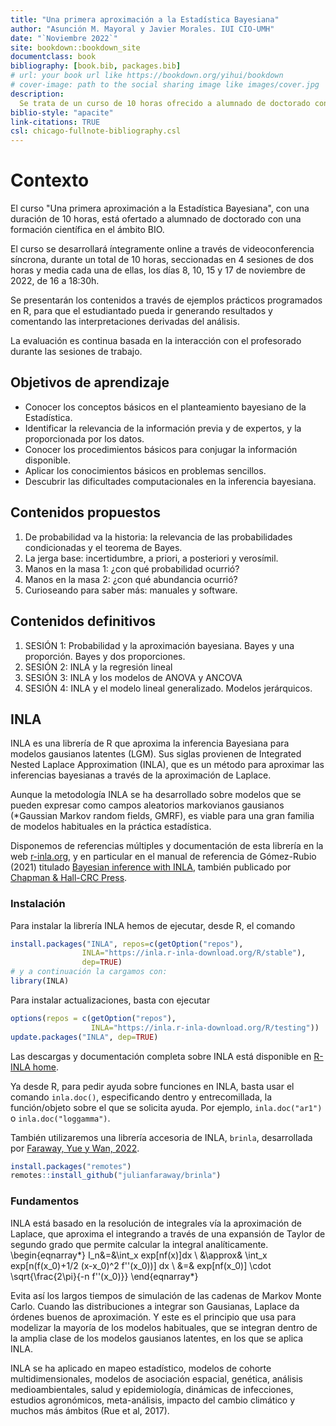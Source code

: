 ```yaml
--- 
title: "Una primera aproximación a la Estadística Bayesiana"
author: "Asunción M. Mayoral y Javier Morales. IUI CIO-UMH"
date: "`Noviembre 2022`"
site: bookdown::bookdown_site
documentclass: book
bibliography: [book.bib, packages.bib]
# url: your book url like https://bookdown.org/yihui/bookdown
# cover-image: path to the social sharing image like images/cover.jpg
description: 
  Se trata de un curso de 10 horas ofrecido a alumnado de doctorado con formación BIO.
biblio-style: "apacite"
link-citations: TRUE
csl: chicago-fullnote-bibliography.csl
---
```




# Contexto

El curso "Una primera aproximación a la Estadística Bayesiana", con una duración de 10 horas, está ofertado a alumnado de doctorado con una formación científica en el ámbito BIO. 

El curso se desarrollará íntegramente online a través de videoconferencia síncrona, durante un total de 10 horas, seccionadas en 4 sesiones de dos horas y media cada una de ellas, los días 8, 10, 15 y 17 de noviembre de 2022, de 16 a 18:30h.

Se presentarán los contenidos a través de ejemplos prácticos programados en R, para que el estudiantado pueda ir generando resultados y comentando las interpretaciones derivadas del análisis.

La evaluación es continua basada en la interacción con el profesorado durante las sesiones de trabajo.

## Objetivos de aprendizaje 

- Conocer los conceptos básicos en el planteamiento bayesiano de la Estadística.
- Identificar la relevancia de la información previa y de expertos, y la proporcionada por los datos.
- Conocer los procedimientos básicos para conjugar la información disponible.
- Aplicar los conocimientos básicos en problemas sencillos.
- Descubrir las dificultades computacionales en la inferencia bayesiana.


## Contenidos propuestos

1. De probabilidad va la historia: la relevancia de las probabilidades condicionadas y el teorema de Bayes.
1. La jerga base: incertidumbre, a priori, a posteriori y verosímil.
1. Manos en la masa 1: ¿con qué probabilidad ocurrió?
1. Manos en la masa 2: ¿con qué abundancia ocurrió?
1. Curioseando para saber más: manuales y software.

## Contenidos definitivos
1. SESIÓN 1: Probabilidad y la aproximación bayesiana. Bayes y una proporción. Bayes y dos proporciones.
1. SESIÓN 2: INLA y la regresión lineal
1. SESIÓN 3: INLA y los modelos de ANOVA y ANCOVA
1. SESIÓN 4: INLA y el modelo lineal generalizado. Modelos jerárquicos.

## INLA
INLA es una librería de R que aproxima la inferencia Bayesiana para
modelos gausianos latentes (LGM). Sus siglas provienen de Integrated
Nested Laplace Approximation (INLA), que es un método para aproximar las
inferencias bayesianas a través de la aproximación de Laplace.

Aunque la metodología INLA se ha desarrollado sobre modelos que se
pueden expresar como campos aleatorios markovianos gausianos (\*Gaussian
Markov random fields, GMRF), es viable para una gran familia de modelos
habituales en la práctica estadística.

Disponemos de referencias múltiples y documentación de esta librería en
la web [r-inla.org](https://www.r-inla.org), y en particular en el
manual de referencia de Gómez-Rubio (2021) titulado [Bayesian inference
with
INLA](https://becarioprecario.bitbucket.io/inla-gitbook/index.html),
también publicado por [Chapman & Hall-CRC
Press](https://www.routledge.com/Bayesian-inference-with-INLA/Gomez-Rubio/p/book/9781138039872).

### Instalación

Para instalar la librería INLA hemos de ejecutar, desde R, el comando


```r
install.packages("INLA", repos=c(getOption("repos"), 
                INLA="https://inla.r-inla-download.org/R/stable"), 
                dep=TRUE)
# y a continuación la cargamos con:
library(INLA)
```


Para instalar actualizaciones, basta con ejecutar


```r
options(repos = c(getOption("repos"), 
                  INLA="https://inla.r-inla-download.org/R/testing"))
update.packages("INLA", dep=TRUE)
```

Las descargas y documentación completa sobre INLA está disponible en
[R-INLA home](http://www.r-inla.org/home).

Ya desde R, para pedir ayuda sobre funciones en INLA, basta usar el
comando `inla.doc()`, especificando dentro y entrecomillada, la
función/objeto sobre el que se solicita ayuda. Por ejemplo,
`inla.doc("ar1")` o `inla.doc("loggamma")`.


También utilizaremos una librería accesoria de INLA, `brinla`,  desarrollada por [Faraway, Yue y Wan, 2022](https://rdrr.io/github/julianfaraway/brinla/).


```r
install.packages("remotes")
remotes::install_github("julianfaraway/brinla")
```

### Fundamentos

INLA está basado en la resolución de integrales vía la aproximación de
Laplace, que aproxima el integrando a través de una expansión de Taylor
de segundo grado que permite calcular la integral analíticamente.
\begin{eqnarray*}
I_n&=&\int_x exp[nf(x)]dx \\
&\approx& \int_x exp[n(f(x_0)+1/2 (x-x_0)^2 f''(x_0))] dx \\
&=& exp[nf(x_0)] \cdot \sqrt{\frac{2\pi}{-n f''(x_0)}}
\end{eqnarray*}

Evita así los largos tiempos de simulación de las cadenas de Markov
Monte Carlo. Cuando las distribuciones a integrar son Gausianas, Laplace
da órdenes buenos de aproximación. Y este es el principio que usa para
modelizar la mayoría de los modelos habituales, que se integran dentro
de la amplia clase de los modelos gausianos latentes, en los que se
aplica INLA.

INLA se ha aplicado en mapeo estadístico, modelos de cohorte
multidimensionales, modelos de asociación espacial, genética, análisis
medioambientales, salud y epidemiología, dinámicas de infecciones,
estudios agronómicos, meta-análisis, impacto del cambio climático y
muchos más ámbitos (Rue et al, 2017).



